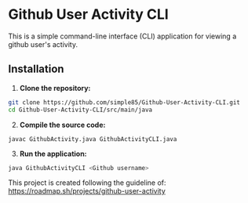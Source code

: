 # Github User Activity CLI

This is a simple command-line interface (CLI) application for viewing a github user's activity.

## Installation

1. **Clone the repository:**
  
```bash
git clone https://github.com/simple85/Github-User-Activity-CLI.git
cd Github-User-Activity-CLI/src/main/java
```
2. **Compile the source code:**

```
javac GithubActivity.java GithubActivityCLI.java
```
3. **Run the application:**

```bash
java GithubActivityCLI <Github username>
```

This project is created following the guideline of: https://roadmap.sh/projects/github-user-activity




